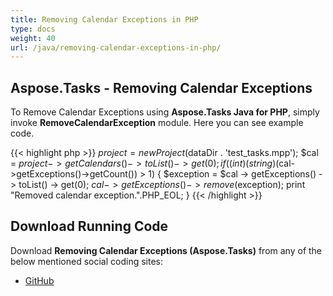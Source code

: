 ```yaml
---
title: Removing Calendar Exceptions in PHP
type: docs
weight: 40
url: /java/removing-calendar-exceptions-in-php/
---
```


## **Aspose.Tasks - Removing Calendar Exceptions**
To Remove Calendar Exceptions using **Aspose.Tasks Java for PHP**, simply invoke **RemoveCalendarException** module. Here you can see example code.

{{< highlight php >}}
$project = new Project($dataDir . 'test_tasks.mpp');
$cal = $project->getCalendars()->toList()->get(0);
if((int)(string)($cal->getExceptions()->getCount()) > 1) {
    $exception = $cal -> getExceptions() -> toList() -> get(0);
    $cal -> getExceptions() -> remove($exception);
    print "Removed calendar exception.".PHP_EOL;
}
{{< /highlight >}}

## **Download Running Code**
Download **Removing Calendar Exceptions (Aspose.Tasks)** from any of the below mentioned social coding sites:

- [GitHub](https://github.com/aspose-tasks/Aspose.Tasks-for-Java/blob/master/Plugins/Aspose_Tasks_Java_for_PHP/src/aspose/tasks/WorkingWithCalendarExceptions/RemoveCalendarException.php)
